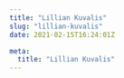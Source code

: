 ```yaml
---
title: "Lillian Kuvalis"
slug: "lillian-kuvalis"
date: 2021-02-15T16:24:01Z

meta:
  title: "Lillian Kuvalis"
---
```


